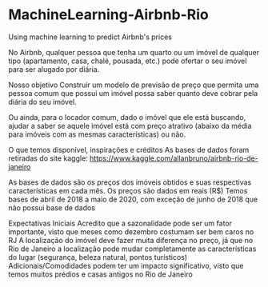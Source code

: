 # MachineLearning-Airbnb-Rio
 Using machine learning to predict Airbnb's prices 
 
 
No Airbnb, qualquer pessoa que tenha um quarto ou um imóvel de qualquer tipo (apartamento, casa, chalé, pousada, etc.) pode ofertar o seu imóvel para ser alugado por diária.

Nosso objetivo
Construir um modelo de previsão de preço que permita uma pessoa comum que possui um imóvel possa saber quanto deve cobrar pela diária do seu imóvel.

Ou ainda, para o locador comum, dado o imóvel que ele está buscando, ajudar a saber se aquele imóvel está com preço atrativo (abaixo da média para imóveis com as mesmas características) ou não.

O que temos disponível, inspirações e créditos
As bases de dados foram retiradas do site kaggle: https://www.kaggle.com/allanbruno/airbnb-rio-de-janeiro

As bases de dados são os preços dos imóveis obtidos e suas respectivas características em cada mês.
Os preços são dados em reais (R$)
Temos bases de abril de 2018 a maio de 2020, com exceção de junho de 2018 que não possui base de dados

Expectativas Iniciais
Acredito que a sazonalidade pode ser um fator importante, visto que meses como dezembro costumam ser bem caros no RJ
A localização do imóvel deve fazer muita diferença no preço, já que no Rio de Janeiro a localização pode mudar completamente as características do lugar (segurança, beleza natural, pontos turísticos)
Adicionais/Comodidades podem ter um impacto significativo, visto que temos muitos prédios e casas antigos no Rio de Janeiro

